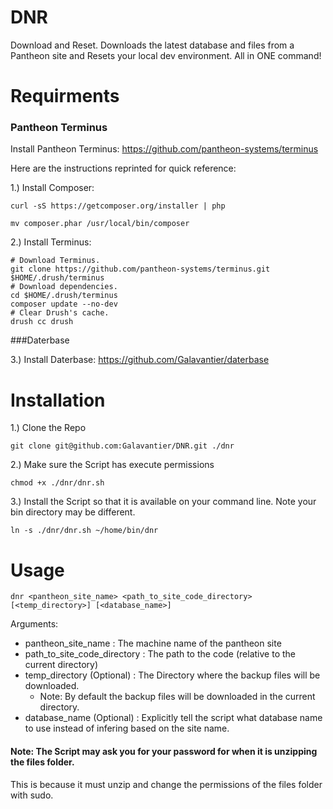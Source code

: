 DNR
===

Download and Reset. Downloads the latest database and files from a Pantheon site and Resets your local dev environment. All in ONE command!

Requirments
====
### Pantheon Terminus

Install Pantheon Terminus: https://github.com/pantheon-systems/terminus

Here are the instructions reprinted for quick reference:

1.) Install Composer:

```curl -sS https://getcomposer.org/installer | php```

```mv composer.phar /usr/local/bin/composer```

2.) Install Terminus:
```
# Download Terminus.
git clone https://github.com/pantheon-systems/terminus.git $HOME/.drush/terminus
# Download dependencies.
cd $HOME/.drush/terminus
composer update --no-dev
# Clear Drush's cache.
drush cc drush
```

###Daterbase

3.) Install Daterbase: https://github.com/Galavantier/daterbase

Installation
====
1.) Clone the Repo

```git clone git@github.com:Galavantier/DNR.git ./dnr```

2.) Make sure the Script has execute permissions

```chmod +x ./dnr/dnr.sh```

3.) Install the Script so that it is available on your command line. Note your bin directory may be different.

```ln -s ./dnr/dnr.sh ~/home/bin/dnr```

Usage
====
```dnr <pantheon_site_name> <path_to_site_code_directory> [<temp_directory>] [<database_name>]```

Arguments:
* pantheon_site_name : The machine name of the pantheon site
* path_to_site_code_directory : The path to the code (relative to the current directory)
* temp_directory (Optional) : The Directory where the backup files will be downloaded.
  * Note: By default the backup files will be downloaded in the current directory.
* database_name (Optional) : Explicitly tell the script what database name to use instead of infering based on the site name. 

#### Note: The Script may ask you for your password for when it is unzipping the files folder.
This is because it must unzip and change the permissions of the files folder with sudo.
